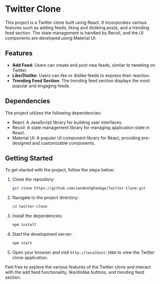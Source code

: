 # Twitter Clone

This project is a Twitter clone built using React. It incorporates various features such as adding feeds, liking and disliking posts, and a trending feed section. The state management is handled by Recoil, and the UI components are developed using Material UI.

## Features

- **Add Feed**: Users can create and post new feeds, similar to tweeting on Twitter.
- **Like/Dislike**: Users can like or dislike feeds to express their reaction.
- **Trending Feed Section**: The trending feed section displays the most popular and engaging feeds.

## Dependencies

The project utilizes the following dependencies:

- React: A JavaScript library for building user interfaces.
- Recoil: A state management library for managing application state in React.
- Material UI: A popular UI component library for React, providing pre-designed and customizable components.

## Getting Started

To get started with the project, follow the steps below:

1. Clone the repository:

   ```bash
   git clone https://github.com/sandeshghadage/Twitter-Clone.git
   ```

2. Navigate to the project directory:

   ```bash
   cd twitter-clone
   ```

3. Install the dependencies:

   ```bash
   npm install
   ```

4. Start the development server:

   ```bash
   npm start
   ```

5. Open your browser and visit `http://localhost:3000` to view the Twitter clone application.

Feel free to explore the various features of the Twitter clone and interact with the add feed functionality, like/dislike buttons, and trending feed section.
